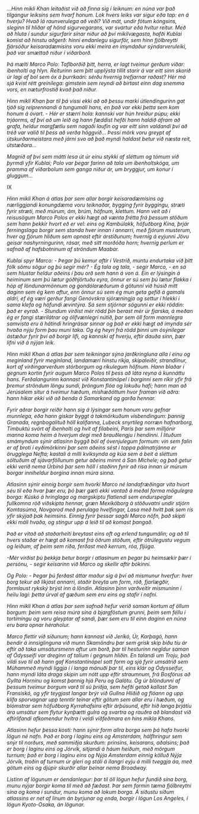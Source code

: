 _...Hinn mikli Khan leitaðist við að finna sig í leiknum: en núna var það tilgangur leiksins sem hvarf honum. Lok hvers leiks var sigur eða tap: en á hverju? Hvað lá raunverulega að veði? Við mát, undir fótum kóngsins, sleginn til hliðar af hönd sigurvegarans, var svartur eða hvítur reitur. Með að hluta í sundur sigurfarir sínar niður að því mikilvægasta, hafði Kublai komist að hinstu aðgerð: hinni endanlegu sigurför, sem hinn fjölbreytti fjársóður keisaradæmisins voru ekki meira en ímyndaður sýndarveruleiki, það var smættað niður í viðarborð._

_Þá mælti Marco Polo: Taflborðið þitt, herra, er lagt tveimur gerðum viðar: íbenholti og hlyn. Reiturinn sem þitt upplýsta tillit starir á var eitt sinn skorið úr lagi af bol sem óx á þurrkaári: sérðu hvernig trefjarnar raðast? Hér má sjá kvist rétt greinilega: gimstein sem reyndi að birtast einn dag snemma vors, en næturfrostið kvað það niður._

_Hinn mikli Khan þar til þá vissi ekki að að þessu marki útlendingurinn gat tjáð sig reiprennandi á tungumáli hans, en það var ekki þetta sem kom honum á óvart. - Hér er stærri hola: kannski var hún hreiður púpu; ekki trjáorms, af því að um leið og hann fæddist hefði hann haldið áfram að grafa, heldur margfætlu sem nagaði laufin og var eitt sinn valdandi því að tréð var valið til þess að verða höggvið... Þessi mörk voru greypt af útskurðarmeistara með járni svo að það myndi haldast betur við næsta reit, útstæðara..._

_Magnið af því sem mátti lesa út úr einu stykki af sléttum og tómum við þyrmdi yfir Kublai; Polo var þegar farinn að tala um íbenholtskóga, um pramma af viðarbolum sem ganga niður ár, um bryggjur, um konur í gluggum..._

IX

_Hinn mikli Khan á atlas þar sem allar borgir keisaradæmisins og nærliggjandi konungdæma voru teiknaðar, bygging fyrir byggingu, stræti fyrir stræti, með múrum, ám, brúm, höfnum, klettum. Hann veit að í reisusögum Marco Polos er ekki hægt að vænta frétta frá þessum stöðum sem hann þekkir hvort eð er vel: eins og Kambúlakk, höfuðborg Kína, þrjár ferningslaga borgir sem standa hver innan í annarri, með fjórum musterum, hver og fjórum hliðum sem opnast eftir árstíðunum; hvernig á eyjunni Jövu geisar nashyrningurinn, rásar, með sitt morðóða horn; hvernig perlum er safnað af hafsbotninum af ströndum Maabar._

_Kublai spyr Marco: - Þegar þú kemur aftir í Vestrið, muntu endurtaka við þitt fólk sömu sögur og þú segir mér? - Ég tala og tala, - segir Marco, - en sá sem hlustar heldur aðeins í þau orð sem hann á von á. Ein er lýsingin á heiminum sem þú lætur góðhjörtuðu eyra, önnur er sú sem þú lætur flakka í hóp af löndunarmönnum og gondólaræðurum á götunni við húsið mitt daginn sem ég kem aftur, enn önnur sú sem ég mun geta gefið á gamals aldri, ef ég væri gerður fangi Genóvskra sjóræningja og settur í hlekki í sama klefa og höfundi ævintýra. Sá sem stjórnar sögunni er ekki röddin: það er eyrað. - Stundum virðist mér rödd þín berast mér úr fjarska, á meðan ég er fangi stærilátrar og ólífvænlegri nútíð, þar sem öll form mannlegra samvista eru á hátindi hringrásar sinnar og það er ekki hægt að ímynda sér hvaða nýju form þau muni taka. Og ég heyri frá rödd þinni um ósýnilegar ástæður fyrir því að borgir lifi, og kannski af hverju, eftir dauða sinn, þær lifni við á nýjan leik._

_Hinn mikli Khan á atlas þar sem teikningar sýna jarðkringluna alla í einu og meginland fyrir meginland, landamæri hinstu ríkja, skipaleiðir, strandlínur, kort af virðingarverðum stórborgum og ríkulegum höfnum. Hann blaðar í gegnum kortin fyrir augum Marco Polos til þess að láta reyna á kunnáttu hans. Ferðalangurinn kannast við Konstantínópel í borginni sem ríkir yfir frá þremur ströndum löngu sundi, þröngum flóa og lokuðu hafi; hann man að Jerúsalem situr á tveimur hæðum, mishæðóttum hvor framan við aðra: hann hikar ekki við að benda á Samarkand og garða hennar._

_Fyrir aðrar borgir reiðir hann sig á lýsingar sem honum voru gefnar munnlega, eða hann giskar byggt á takmörkuðum vísbendingum: þannig Granada, regnbogalituð höll kalífanna, Lubeck snyrtileg norræn hafnarborg, Timbuktú svört af íbenholti og hvít af fílabeini, París þar sem milljónir manna koma heim á hverjum degi með brauðlengju í hendinni. Í lituðum smámyndum sýnir atlasinn byggð ból af óvenjulegum formum: vin sem falin er af broti í eyðimörkinni þar sem aðeins sést í toppa pálmatrjánna er örugglega Nefta; kastali á milli kviksynda og kúa sem á beit á sléttum söltuðum af sjávarföllunum getur aðeins minnt á San Michele; og það getur ekki verið nema Úrbínó þar sem höll í staðinn fyrir að rísa innan úr múrum borgar inniheldur borgina innan múra sinna._

_Atlasinn sýnir einnig borgir sem hvorki Marco né landafræðingar vita hvort séu til eða hvar þær eru, þó þær gæti ekki vantað á meðal forma mögulegra borga: Kúskó á hringlaga og margskiptu flatlendi sem endurspeglar fullkomna röð viðskipta hennar, græn Mexíkóborg á stöðuvatni undir stjórn Komtasúma, Novgorod með perulaga hvelfingar, Lasa með hvítt þak sem rís yfir skýjað þak heimsins. Einnig fyrir þessar sagði Marco nöfn, það skipti ekki máli hvaða, og stingur upp á leið til að komast þangað._

_Það er vitað að staðarheiti breytast eins oft og erlend tungumálin; og að til hvers staðar er hægt að komast frá öðrum stöðum, eftir ótrúlegustu vegum og leiðum, af þeim sem ríða, ferðast með kerrum, róa, fljúga._

_-Mér virðist þú þekkja betur borgir í atlasinum en þegar þú heimsækir þær í persónu, - segir keisarinn við Marco og skellir aftir bókinni._

_Og Polo: - Þegar þú ferðast áttar maður sig á því að mismunur hverfur: hver borg tekur að líkjast annarri, staðir breyta um form, röð, fjarlægðir, formlaust rykský brýst inn á löndin. Atlasinn þinn varðveitir mismuninn í heilu lagi: þetta úrval af gæðum sem eru eins og stafir í nafni._

_Hinn mikli Khan á atlas þar sem safnað hefur verið saman kortum af öllum borgum: þeim sem reisa múra sína á bjargföstum grunni, þeim sem féllu í tortímingu og voru gleyptar af sandi, þær sem eru til einn daginn en núna eru bara opnar héraholur._

_Marco flettir við síðunum; hann kannast við Jeríkó, Úr, Karþagó, hann bendir á innsiglinguna við munn Skamöndru þar sem grísk skip biðu tíu ár eftir að taka umsátursmenn aftur um borð, þar til hesturinn negldur saman af Ódysseifi var dreginn af talíum í gegnum hliðin. En talandi um Troju, það vildi svo til að hann gaf Konstantínópel sott form og sjá fyrir umsátrið sem Múhammeð myndi liggja í í langa mánuði þar til, eins klár og Ódysseifur, hann myndi láta draga skipin um nótt upp eftir straumnum, frá Bosfórus að Gyllta Horninu og komst þannig hjá Peru og Galötu. Og úr blöndunni af þessum tveimur borgum varð til sú þriðja, sem hefði getað kallast San Fransiskó, og yfir teygjast langar brýr við Gullna Hliðið og flóann og upp klífa sporvagnar upp tenntir teinar eftir götum sem allar eru í hæðum, og blómstrar sem höfuðborg Kyrrahafsins eftir árþúsund, eftir hið langa þrjátíu ára umsátur sem flytur kynþætti gulra og svartra og rauðra að blandast við eftirlifandi afkomendur hvítra í veldi víðfeðmara en hins mikla Khans._

_Atlasinn hefur þessa kosti: hann sýnir form allra borga sem þá hafa hvorki lögun né nafn. Það er borg í laginu eins og Amsterdam, hálfhringur sem snýr til norðurs, með sammiðja skurðum: prinsins, keisarans, aðalsins; það er borg í laginu eins og Jórvík, sitjandi á háum heiðum, með mörgum turnum; það er borg í laginu eins og Nýja Amsterdam einnig kölluð Nýja Jórvík, troðin af turnum úr gleri og stáli á ílangri eyju á milli tveggja áa, með götum eins og djúpir skurðir allar beinar nema Broadway._

_Listinn af lögunum er óendanlegur: þar til öll lögun hefur fundið sína borg, munu nýjar borgir koma til með að fæðast. Þar sem formin tæma fjölbreytni sína og koma í sundur, munu koma að lokum borga. Á síðustu síðum atlassins er net af línum án byrjunar og enda, borgir í lögun Los Angeles, í lögun Kyoto-Osaka, án lögunar._




















